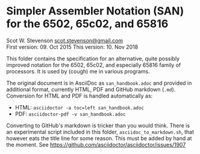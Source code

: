 # Simpler Assembler Notation (SAN) for the 6502, 65c02, and 65816
Scot W. Stevenson <scot.stevenson@gmail.com>   
First version: 09. Oct 2015 
This version: 10. Nov 2018

This folder contains the specification for an alternative, quite
possibly improved notation for the 6502, 65c02, and especially 65816 family
of processors. It is used by (cough) me in various programs. 

The original document is in AsciiDoc as `san_handbook.adoc` and provided in
additional format, currently HTML, PDF and GitHub markdown (`.md`). Conversion
for HTML and PDF is handled automatically as:

- HTML: `asciidoctor -a toc=left san_handbook.adoc`
- PDF:  `asciidoctor-pdf -v san_handbook.adoc`

Converting to GitHub's markdown is tricker than you would think. There is an
experimental script included in this folder, `asciidoc_to_markdown.sh`, that
however eats the title line for some reason. This must be added by hand at
the moment. See https://github.com/asciidoctor/asciidoctor/issues/1907
